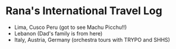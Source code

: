 # Rana's International Travel Log
* Lima, Cusco Peru (got to see Machu Picchu!!)
* Lebanon (Dad's family is from here)
* Italy, Austria, Germany (orchestra tours with TRYPO and SHHS)
